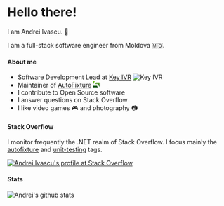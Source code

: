 # Hello there!

I am Andrei Ivascu. :wave:

I am a full-stack software engineer from Moldova :moldova:.

#### About me

- Software Development Lead at [Key IVR](https://keyivr.com) <img src="https://www.keyivr.com/wp-content/uploads/2017/07/Key-IVR-Logo.png" alt="Key IVR" height="15">
- Maintainer of [AutoFixture](https://github.com/AutoFixture/AutoFixture) <img src="https://github.com/AutoFixture/AutoFixture/blob/master/AutoFixtureLogo200x200.png?raw=true" height="15" />
- I contribute to Open Source software
- I answer questions on Stack Overflow
- I like video games :video_game: and photography :camera:

#### Stack Overflow

I monitor frequently the .NET realm of Stack Overflow. I focus mainly the [autofixture](https://stackoverflow.com/questions/tagged/autofixture) and [unit-testing](https://stackoverflow.com/questions/tagged/unit-testing) tags.

<a href="https://stackoverflow.com/users/2542567/andrei-ivascu"><img src="https://stackoverflow.com/users/flair/2542567.png" width="208" height="58" alt="Andrei Ivascu's profile at Stack Overflow" title="Andrei Ivascu profile at Stack Overflow"></a>

#### Stats
![Andrei's github stats](https://github-readme-stats.vercel.app/api?username=aivascu&show_icons=true)

